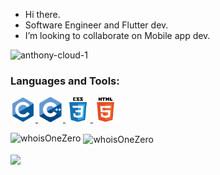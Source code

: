 - Hi there.
- Software Engineer and Flutter dev.
- I’m looking to collaborate on Mobile app dev.

<p align="left"> <img src="https://komarev.com/ghpvc/?username=anthony-cloud-1&label=Profile%20views&color=0e75b6&style=flat" alt="anthony-cloud-1" /> </p>


<h3 align="left">Languages and Tools:</h3>
<p align="left"> <a href="https://www.cprogramming.com/" target="_blank" rel="noreferrer"> <img src="https://raw.githubusercontent.com/devicons/devicon/master/icons/c/c-original.svg" alt="c" width="40" height="40"/> </a> <a href="https://www.w3schools.com/cpp/" target="_blank" rel="noreferrer"> <img src="https://raw.githubusercontent.com/devicons/devicon/master/icons/cplusplus/cplusplus-original.svg" alt="cplusplus" width="40" height="40"/> </a> <a href="https://www.w3schools.com/css/" target="_blank" rel="noreferrer"> <img src="https://raw.githubusercontent.com/devicons/devicon/master/icons/css3/css3-original-wordmark.svg" alt="css3" width="40" height="40"/> </a>  <a href="https://www.w3.org/html/" target="_blank" rel="noreferrer"> <img src="https://raw.githubusercontent.com/devicons/devicon/master/icons/html5/html5-original-wordmark.svg" alt="html5" width="40" height="40"/> </a> </p>

<p><img align="left" src="https://github-readme-stats.vercel.app/api/top-langs/?username=whoisOneZero&theme=vue-dark&show_icons=true&hide_border=true&layout=compact" alt="whoisOneZero" /></p>

<p>&nbsp;<img align="center" src="https://github-readme-stats.vercel.app/api?username=whoIsOneZero&theme=vue-dark&show_icons=true&hide_border=true&count_private=true" alt="whoisOneZero" /></p>

<p><img align="center" src="https://github-readme-streak-stats.herokuapp.com/?user=whoisOneZero&theme=vue-dark&hide_border=true"/></p>

<!---
whoIsOneZero/whoIsOneZero is a ✨ special ✨ repository because its `README.md` (this file) appears on your GitHub profile.
You can click the Preview link to take a look at your changes.
--->